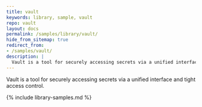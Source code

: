 ```yaml
---
title: vault
keywords: library, sample, vault
repo: vault
layout: docs
permalink: /samples/library/vault/
hide_from_sitemap: true
redirect_from:
- /samples/vault/
description: |
  Vault is a tool for securely accessing secrets via a unified interface and tight access control.
---
```


Vault is a tool for securely accessing secrets via a unified interface and tight access control.


{% include library-samples.md %}

